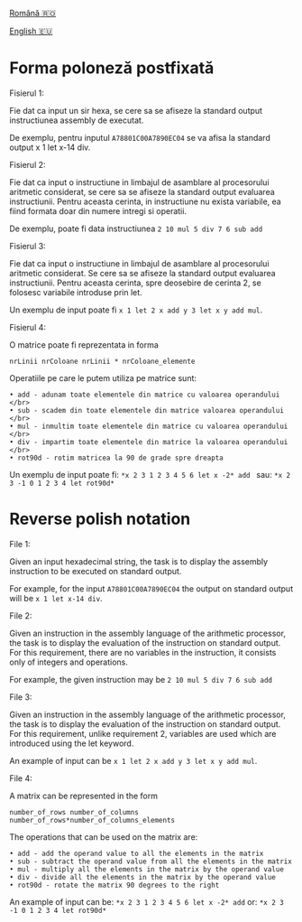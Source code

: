 [Română :romania:](#forma-poloneză-postfixată)

[English :eu:](#reverse-polish-notation)

# Forma poloneză postfixată

Fisierul 1:

Fie dat ca input un sir hexa, se cere sa se afiseze la standard output instructiunea assembly de
executat.

De exemplu, pentru inputul ```A78801C00A7890EC04``` se va afisa la standard output x 1 let x-14 div.

Fisierul 2:

Fie dat ca input o instructiune in limbajul de asamblare al procesorului aritmetic considerat, se
cere sa se afiseze la standard output evaluarea instructiunii. Pentru aceasta cerinta, in instructiune
nu exista variabile, ea fiind formata doar din numere intregi si operatii.

De exemplu, poate fi data instructiunea ```2 10 mul 5 div 7 6 sub add```

Fisierul 3:

Fie dat ca input o instructiune in limbajul de asamblare al procesorului aritmetic considerat. Se
cere sa se afiseze la standard output evaluarea instructiunii. Pentru aceasta cerinta, spre deosebire
de cerinta 2, se folosesc variabile introduse prin let.

Un exemplu de input poate fi ```x 1 let 2 x add y 3 let x y add mul```.

Fisierul 4:

O matrice poate fi reprezentata in forma

```nrLinii nrColoane nrLinii * nrColoane_elemente```

Operatiile pe care le putem utiliza pe matrice sunt:

```
• add - adunam toate elementele din matrice cu valoarea operandului </br>
• sub - scadem din toate elementele din matrice valoarea operandului </br>
• mul - inmultim toate elementele din matrice cu valoarea operandului </br>
• div - impartim toate elementele din matrice la valoarea operandului </br>
• rot90d - rotim matricea la 90 de grade spre dreapta
```

Un exemplu de input poate fi: ```*x 2 3 1 2 3 4 5 6 let x -2* add ``` sau: ```*x 2 3 -1 0 1 2 3 4 let rot90d*```


# Reverse polish notation

File 1:

Given an input hexadecimal string, the task is to display the assembly instruction to be executed on standard output.

For example, for the input ```A78801C00A7890EC04``` the output on standard output will be ```x 1 let x-14 div```.

File 2:

Given an instruction in the assembly language of the arithmetic processor, the task is to display the evaluation of the instruction on standard output. For this requirement, there are no variables in the instruction, it consists only of integers and operations.

For example, the given instruction may be ```2 10 mul 5 div 7 6 sub add```

File 3:

Given an instruction in the assembly language of the arithmetic processor, the task is to display the evaluation of the instruction on standard output. For this requirement, unlike requirement 2, variables are used which are introduced using the let keyword.

An example of input can be ```x 1 let 2 x add y 3 let x y add mul```.

File 4:

A matrix can be represented in the form

```number_of_rows number_of_columns number_of_rows*number_of_columns_elements```

The operations that can be used on the matrix are:

```
• add - add the operand value to all the elements in the matrix
• sub - subtract the operand value from all the elements in the matrix
• mul - multiply all the elements in the matrix by the operand value
• div - divide all the elements in the matrix by the operand value
• rot90d - rotate the matrix 90 degrees to the right
```

An example of input can be: ```*x 2 3 1 2 3 4 5 6 let x -2* add``` or: ```*x 2 3 -1 0 1 2 3 4 let rot90d*```

